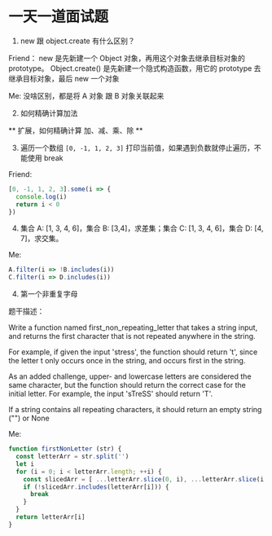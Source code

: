 # 一天一道面试题

1. new 跟 object.create 有什么区别？

Friend： new 是先新建一个 Object 对象，再用这个对象去继承目标对象的prototype。 Object.create() 是先新建一个隐式构造函数，用它的 prototype 去继承目标对象，最后 new 一个对象

Me: 没啥区别，都是将 A 对象 跟 B 对象关联起来

2. 如何精确计算加法

** 扩展，如何精确计算 加、减、乘、除 **

3. 遍历一个数组 `[0, -1, 1, 2, 3]` 打印当前值，如果遇到负数就停止遍历，不能使用 break

Friend:

```js
[0, -1, 1, 2, 3].some(i => {
  console.log(i)
  return i < 0
})
```

4. 集合 A: [1, 3, 4, 6]，集合 B: [3,4]，求差集；集合 C: [1, 3, 4, 6]，集合 D: [4, 7]，求交集。

Me:

```js
A.filter(i => !B.includes(i))
C.filter(i => D.includes(i))
```

4. 第一个非重复字母

题干描述：

Write a function named first_non_repeating_letter that takes a string input, and returns the first character that is not repeated anywhere in the string.

For example, if given the input 'stress', the function should return 't', since the letter t only occurs once in the string, and occurs first in the string.

As an added challenge, upper- and lowercase letters are considered the same character, but the function should return the correct case for the initial letter. For example, the input 'sTreSS' should return 'T'.

If a string contains all repeating characters, it should return an empty string ("") or None

Me:

```js
function firstNonLetter (str) {
  const letterArr = str.split('')
  let i
  for (i = 0; i < letterArr.length; ++i) {
    const slicedArr = [ ...letterArr.slice(0, i), ...letterArr.slice(i + 1) ]
    if (!slicedArr.includes(letterArr[i])) {
      break
    }
  }
  return letterArr[i]
}
```